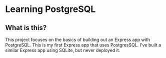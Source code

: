 # Learning PostgreSQL

## What is this?
This project focuses on the basics of building out an Express app with PostgreSQL. This is my first Express app that uses PostgresSQL. I've built a similar Express app using SQLite, but never deployed it.
